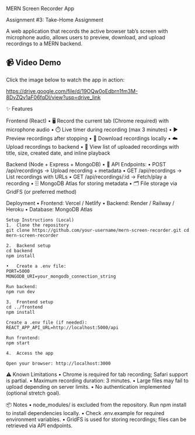 MERN Screen Recorder App

Assignment #3: Take-Home Assignment

A web application that records the active browser tab’s screen with microphone audio, allows users to preview, download, and upload recordings to a MERN backend.

## 📹 Video Demo

Click the image below to watch the app in action:

https://drive.google.com/file/d/19OQw0oEdbrn1fm3M-8DvZQv1aF06fqDl/view?usp=drive_link

✨ Features

Frontend (React)
	•	🖥 Record the current tab (Chrome required) with microphone audio
	•	⏱ Live timer during recording (max 3 minutes)
	•	▶️ Preview recordings after stopping
	•	💾 Download recordings locally
	•	☁️ Upload recordings to backend
	•	📄 View list of uploaded recordings with title, size, created date, and inline playback

Backend (Node + Express + MongoDB)
	•	📡 API Endpoints:
	•	POST /api/recordings → Upload recording + metadata
	•	GET /api/recordings → List recordings with URLs
	•	GET /api/recordings/:id → Fetch/play a recording
	•	🗄 MongoDB Atlas for storing metadata
	•	🗂 File storage via GridFS (or preferred method)

Deployment
	•	Frontend: Vercel / Netlify
	•	Backend: Render / Railway / Heroku
	•	Database: MongoDB Atlas

    Setup Instructions (Local)
  	1.	Clone the repository  
    git clone https://github.com/your-username/mern-screen-recorder.git cd mern-screen-recorder

    2.	Backend setup
    cd backend
    npm install 

    •	Create a .env file:
    PORT=5000
    MONGODB_URI=your_mongodb_connection_string

    Run backend:
    npm run dev

    3.	Frontend setup
    cd ../frontend
    npm install

    Create a .env file (if needed):
    REACT_APP_API_URL=http://localhost:5000/api

    Run frontend:
    npm start

    4.	Access the app

    Open your browser: http://localhost:3000

⚠️ Known Limitations
	•	Chrome is required for tab recording; Safari support is partial.
	•	Maximum recording duration: 3 minutes.
	•	Large files may fail to upload depending on server limits.
	•	No authentication implemented (optional stretch goal).

📦 Notes
	•	node_modules/ is excluded from the repository. Run npm install to install dependencies locally.
	•	Check .env.example for required environment variables.
	•	GridFS is used for storing recordings; files can be retrieved via API endpoints.